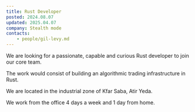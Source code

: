 ```yaml
---
title: Rust Developer
posted: 2024.08.07
updated: 2025.04.07
company: Stealth mode
contacts:
    - people/gil-levy.md
---
```


We are looking for a passionate, capable and curious Rust developer to join our core team.

The work would consist of building an algorithmic trading infrastructure in Rust.

We are located in the industrial zone of Kfar Saba, Atir Yeda.

We work from the office 4 days a week and 1 day from home.



